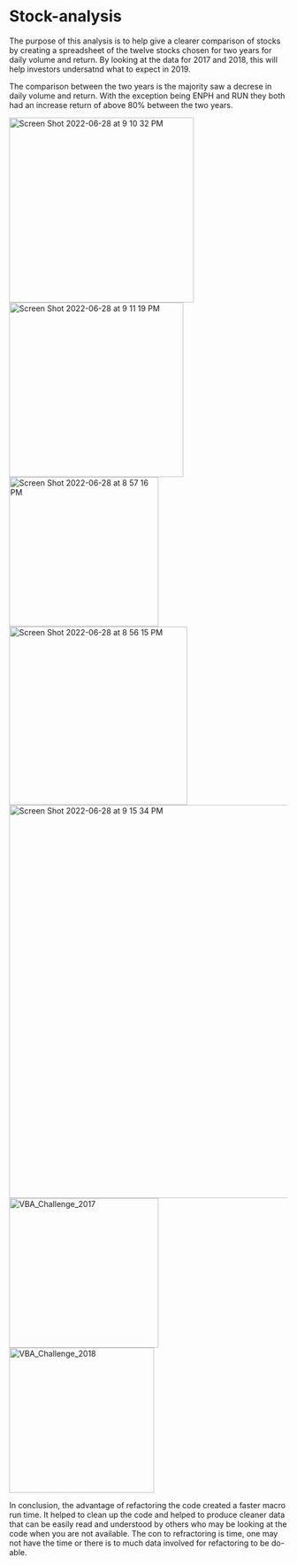 # Stock-analysis

The purpose of this analysis is to help give a clearer comparison of stocks by creating a spreadsheet of the twelve stocks chosen for two years for daily volume and return. By looking at the data for 2017 and 2018, this will help investors undersatnd what to expect in 2019.

The comparison between the two years is the majority saw a decrese in daily volume and return. With the exception being ENPH and RUN they both had an increase return of above 80% between the two years.

<img width="334" alt="Screen Shot 2022-06-28 at 9 10 32 PM" src="https://user-images.githubusercontent.com/105955544/176349992-8103a92a-d2b1-40eb-b57b-adc4d7e2a393.png">

<img width="315" alt="Screen Shot 2022-06-28 at 9 11 19 PM" src="https://user-images.githubusercontent.com/105955544/176350027-994a14fa-f3b6-4c26-9517-38c4f08f7774.png">

<img width="270" alt="Screen Shot 2022-06-28 at 8 57 16 PM" src="https://user-images.githubusercontent.com/105955544/176350073-9318046b-ce7c-4ba2-82be-5d220921ccf1.png">

<img width="322" alt="Screen Shot 2022-06-28 at 8 56 15 PM" src="https://user-images.githubusercontent.com/105955544/176350086-c95a7f7d-de5e-4c34-a23d-fd13e0c41069.png">

<img width="710" alt="Screen Shot 2022-06-28 at 9 15 34 PM" src="https://user-images.githubusercontent.com/105955544/176350474-567429b7-b8a5-471e-ad50-ea4f261aa465.png">


<img width="270" alt="VBA_Challenge_2017" src="https://user-images.githubusercontent.com/105955544/176350606-60730bb7-f675-467a-bb03-763f5c4e2d52.png">

<img width="262" alt="VBA_Challenge_2018" src="https://user-images.githubusercontent.com/105955544/176350620-96e89278-17db-45ac-8332-7284751a5571.png">

In conclusion, the advantage of refactoring the code created a faster macro run time. It helped to clean up the code and helped to produce cleaner data that can be easily read and understood by others who may be looking at the code when you are not available. The con to refractoring is time, one may not have the time or there is to much data involved for refactoring to be do-able. 
